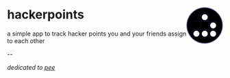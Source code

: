 # hackerpoints <img align="right" src="https://raw.githubusercontent.com/rossja/hackerpoints/main/hacker-emblem.png" alt="the hacker glider emblem" />

a simple app to track hacker points you and your friends assign to
each other


--

*dedicated to [pee](https://github.com/pee)*
